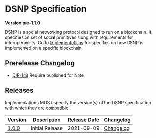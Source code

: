 # DSNP Specification
__Version pre-1.1.0__

DSNP is a social networking protocol designed to run on a blockchain.
It specifies an set of social primitives along with requirements for interoperability.
Go to [Implementations](../Implementations.md) for specifics on how DSNP is implemented on a specific blockchain.

## Prerelease Changelog

- [DIP-148](https://github.com/LibertyDSNP/spec/issues/148) Require published for Note

## Releases

Implementations MUST specify the version(s) of the DSNP specification with which they are compatible.

| Version | Description | Release Date | Changelog |
| --- | --- | --- | --- |
| [1.0.0](https://github.com/LibertyDSNP/spec/tree/DSNP-v1.0.0) | Initial Release | 2021-09-09 | [Changelog](https://github.com/LibertyDSNP/spec/releases/tag/DSNP-v1.0.0) |
